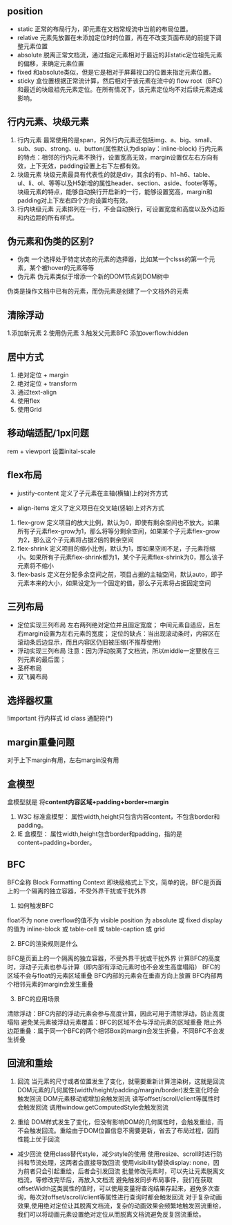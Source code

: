 ## position
- static 正常的布局行为，即元素在文档常规流中当前的布局位置。
- relative 元素先放置在未添加定位时的位置，再在不改变页面布局的前提下调整元素位置
- absolute 脱离正常文档流，通过指定元素相对于最近的非static定位祖先元素的偏移，来确定元素位置
- fixed 和absolute类似，但是它是相对于屏幕视口的位置来指定元素位置。
- sticky 盒位置根据正常流计算，然后相对于该元素在流中的 flow root（BFC）和最近的块级祖先元素定位。在所有情况下，该元素定位均不对后续元素造成影响。

## 行内元素、块级元素
1. 行内元素
最常使用的是span，另外行内元素还包括img、a、big、small、sub、sup、strong、u、button(属性默认为display：inline-block)
行内元素的特点：相邻的行内元素不换行，设置宽高无效，margin设置仅左右方向有效，上下无效，padding设置上右下左都有效。
2. 块级元素
块级元素最具有代表性的就是div，其余的有p、h1~h6、table、ul、li、ol、等等以及H5新增的属性header、section、aside、footer等等。
块级元素的特点，能够自动换行开启新的一行，能够设置宽高，margin和padding对上下左右四个方向设置均有效。
3. 行内块级元素
元素排列在一行，不会自动换行，可设置宽度和高度以及外边距和内边距的所有样式。

## 伪元素和伪类的区别?
- 伪类
一个选择处于特定状态的元素的选择器，比如某一个clsss的第一个元素，某个被hover的元素等等
- 伪元素
伪元素类似于增添一个新的DOM节点到DOM树中

伪类是操作文档中已有的元素，而伪元素是创建了一个文档外的元素


## 清除浮动
1.添加新元素
2.使用伪元素
3.触发父元素BFC 添加overflow:hidden

## 居中方式
1. 绝对定位 + margin
2. 绝对定位 + transform
3. 通过text-align
4. 使用flex
5. 使用Grid

## 移动端适配/1px问题
rem + viewport   设置inital-scale


## flex布局
- justify-content
定义了子元素在主轴(横轴)上的对齐方式

- align-items
定义了定义项目在交叉轴(竖轴)上对齐方式

1. flex-grow
定义项目的放大比例，默认为0，即使有剩余空间也不放大。如果所有子元素flex-grow为1，那么将等分剩余空间，如果某个子元素flex-grow为2，那么这个子元素将占据2倍的剩余空间
2. flex-shrink
定义项目的缩小比例，默认为1，即如果空间不足，子元素将缩小。如果所有子元素flex-shrink都为1，某个子元素flex-shrink为0，那么该子元素将不缩小
3. flex-basis
定义在分配多余空间之前，项目占据的主轴空间，默认auto，即子元素本来的大小，如果设定为一个固定的值，那么子元素将占据固定空间

## 三列布局
- 定位实现三列布局
左右两列绝对定位并且固定宽度；
中间元素自适应，且左右margin设置为左右元素的宽度；
定位的缺点：当出现滚动条时，内容区在滚动条后边显示，而且内容区仍旧被压缩(不推荐使用)
- 浮动实现三列布局
注意：因为浮动脱离了文档流，所以middle一定要放在三列元素的最后面；
- 圣杯布局
- 双飞翼布局

## 选择器权重
!important
行内样式
id
class
通配符(*)



## margin重叠问题
 对于上下margin有用，左右margin没有用


## 盒模型
盒模型就是 将**content内容区域+padding+border+margin**

1. W3C 标准盒模型：
属性width,height只包含内容content，不包含border和padding。
2. IE 盒模型：
属性width,height包含border和padding，指的是content+padding+border。



## BFC
BFC全称 Block Formatting Context 即块级格式上下文，简单的说，BFC是页面上的一个隔离的独立容器，不受外界干扰或干扰外界

1. 如何触发BFC

float不为 none
overflow的值不为 visible
position 为 absolute 或 fixed
display的值为 inline-block 或 table-cell 或 table-caption 或 grid

2. BFC的渲染规则是什么

BFC是页面上的一个隔离的独立容器，不受外界干扰或干扰外界
计算BFC的高度时，浮动子元素也参与计算（即内部有浮动元素时也不会发生高度塌陷）
BFC的区域不会与float的元素区域重叠
BFC内部的元素会在垂直方向上放置
BFC内部两个相邻元素的margin会发生重叠

3. BFC的应用场景

清除浮动：BFC内部的浮动元素会参与高度计算，因此可用于清除浮动，防止高度塌陷
避免某元素被浮动元素覆盖：BFC的区域不会与浮动元素的区域重叠
阻止外边距重叠：属于同一个BFC的两个相邻Box的margin会发生折叠，不同BFC不会发生折叠


## 回流和重绘

1. 回流
当元素的尺寸或者位置发生了变化，就需要重新计算渲染树，这就是回流
DOM元素的几何属性(width/height/padding/margin/border)发生变化时会触发回流
DOM元素移动或增加会触发回流
读写offset/scroll/client等属性时会触发回流
调用window.getComputedStyle会触发回流

2. 重绘
DOM样式发生了变化，但没有影响DOM的几何属性时，会触发重绘，而不会触发回流。重绘由于DOM位置信息不需要更新，省去了布局过程，因而性能上优于回流

- 减少回流
使用class替代style，减少style的使用
使用resize、scroll时进行防抖和节流处理，这两者会直接导致回流
使用visibility替换display: none，因为前者只会引起重绘，后者会引发回流
批量修改元素时，可以先让元素脱离文档流，等修改完毕后，再放入文档流
避免触发同步布局事件，我们在获取offsetWidth这类属性的值时，可以使用变量将查询结果存起来，避免多次查询，每次对offset/scroll/client等属性进行查询时都会触发回流
对于复杂动画效果,使用绝对定位让其脱离文档流，复杂的动画效果会频繁地触发回流重绘，我们可以将动画元素设置绝对定位从而脱离文档流避免反复回流重绘。
